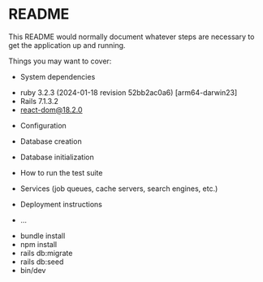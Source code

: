 # README

This README would normally document whatever steps are necessary to get the
application up and running.

Things you may want to cover:

* System dependencies
- ruby 3.2.3 (2024-01-18 revision 52bb2ac0a6) [arm64-darwin23]
- Rails 7.1.3.2
- react-dom@18.2.0

* Configuration


* Database creation


* Database initialization

* How to run the test suite

* Services (job queues, cache servers, search engines, etc.)

* Deployment instructions

* ...
- bundle install
- npm install
- rails db:migrate
- rails db:seed
- bin/dev
